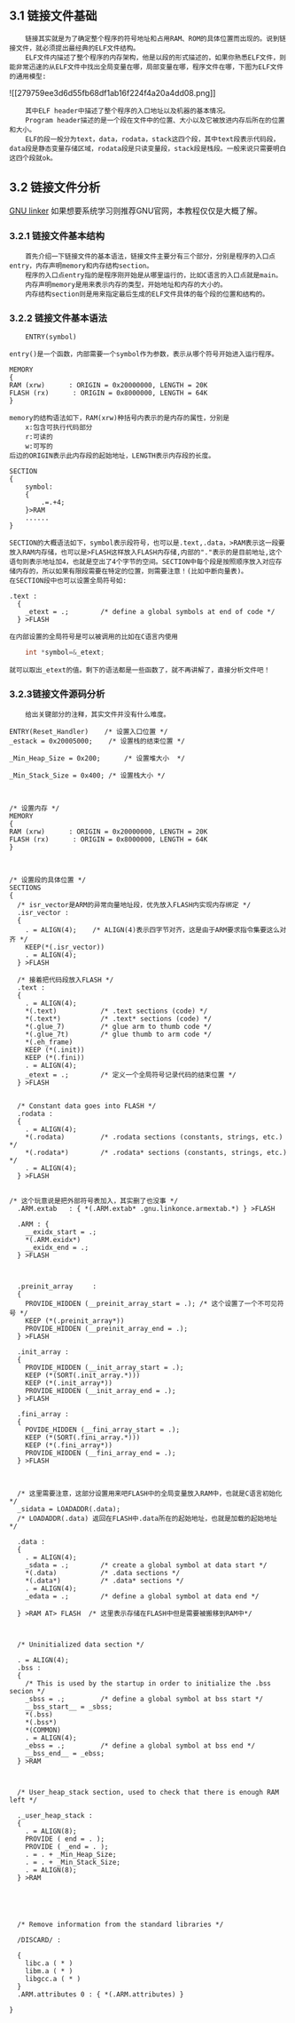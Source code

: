 ## 3.1 链接文件基础
		链接其实就是为了确定整个程序的符号地址和占用RAM、ROM的具体位置而出现的。说到链接文件，就必须提出最经典的ELF文件结构。
		ELF文件内描述了整个程序的内存架构，他是以段的形式描述的，如果你熟悉ELF文件，则能非常迅速的从ELF文件中找出全局变量在哪，局部变量在哪，程序文件在哪，下图为ELF文件的通用模型:
![[279759ee3d6d55fb68df1ab16f224f4a20a4dd08.png]]

		其中ELF header中描述了整个程序的入口地址以及机器的基本情况。
		Program header描述的是一个段在文件中的位置、大小以及它被放进内存后所在的位置和大小。
		ELF的段一般分为text，data，rodata，stack这四个段，其中text段表示代码段，data段是静态变量存储区域，rodata段是只读变量段，stack段是栈段。一般来说只需要明白这四个段就ok。
## 3.2 链接文件分析
[GNU linker](https://ftp.gnu.org/old-gnu/Manuals/ld-2.9.1/html_chapter/ld_3.html)
如果想要系统学习则推荐GNU官网，本教程仅仅是大概了解。
### 3.2.1 链接文件基本结构
		首先介绍一下链接文件的基本语法，链接文件主要分有三个部分，分别是程序的入口点entry，内存声明memory和内存结构section。
		程序的入口点entry指的是程序刚开始是从哪里运行的，比如C语言的入口点就是main。
		内存声明memory是用来表示内存的类型，开始地址和内存的大小的。
		内存结构section则是用来指定最后生成的ELF文件具体的每个段的位置和结构的。

### 3.2.2 链接文件基本语法
```ld
	ENTRY(symbol)
```
	entry()是一个函数，内部需要一个symbol作为参数，表示从哪个符号开始进入运行程序。

```ld
MEMORY
{
RAM (xrw)      : ORIGIN = 0x20000000, LENGTH = 20K
FLASH (rx)      : ORIGIN = 0x8000000, LENGTH = 64K
}
```
	memory的结构语法如下，RAM(xrw)种括号内表示的是内存的属性，分别是
		x:包含可执行代码部分
		r:可读的
		w:可写的
	后边的ORIGIN表示此内存段的起始地址，LENGTH表示内存段的长度。

```ld
SECTION
{
	symbol:
	{
		.=.+4;
	}>RAM
	......
}
```
	SECTION的大概语法如下，symbol表示段符号，也可以是.text,.data，>RAM表示这一段要放入RAM内存储，也可以是>FLASH这样放入FLASH内存储,内部的"."表示的是目前地址,这个语句则表示地址加4，也就是空出了4个字节的空间。SECTION中每个段是按照顺序放入对应存储内存的，所以如果有限段需要在特定的位置，则需要注意！(比如中断向量表)。
	在SECTION段中也可以设置全局符号如:
```ld
.text :
  {
    _etext = .;        /* define a global symbols at end of code */
  } >FLASH
```
	在内部设置的全局符号是可以被调用的比如在C语言内使用
```C
	int *symbol=&_etext;
```
	就可以取出_etext的值。剩下的语法都是一些函数了，就不再讲解了，直接分析文件吧！

### 3.2.3链接文件源码分析
		给出关键部分的注释，其实文件并没有什么难度。
```ld
ENTRY(Reset_Handler)    /* 设置入口位置 */
_estack = 0x20005000;    /* 设置栈的结束位置 */

_Min_Heap_Size = 0x200;      /* 设置堆大小  */

_Min_Stack_Size = 0x400; /* 设置栈大小 */

  

/* 设置内存 */
MEMORY
{
RAM (xrw)      : ORIGIN = 0x20000000, LENGTH = 20K
FLASH (rx)      : ORIGIN = 0x8000000, LENGTH = 64K
}

  

/* 设置段的具体位置 */
SECTIONS
{
  /* isr_vector是ARM的异常向量地址段，优先放入FLASH内实现内存绑定 */
  .isr_vector :
  {
    . = ALIGN(4);    /* ALIGN(4)表示四字节对齐，这是由于ARM要求指令集要这么对齐 */
    KEEP(*(.isr_vector)) 
    . = ALIGN(4);
  } >FLASH
  
  /* 接着把代码段放入FLASH */
  .text :
  {
    . = ALIGN(4);
    *(.text)           /* .text sections (code) */
    *(.text*)          /* .text* sections (code) */
    *(.glue_7)         /* glue arm to thumb code */
    *(.glue_7t)        /* glue thumb to arm code */
    *(.eh_frame)
    KEEP (*(.init))
    KEEP (*(.fini))
    . = ALIGN(4);
    _etext = .;        /* 定义一个全局符号记录代码的结束位置 */
  } >FLASH

  
  /* Constant data goes into FLASH */
  .rodata :
  {
    . = ALIGN(4);
    *(.rodata)         /* .rodata sections (constants, strings, etc.) */
    *(.rodata*)        /* .rodata* sections (constants, strings, etc.) */
    . = ALIGN(4);
  } >FLASH

  
/* 这个玩意说是把外部符号表加入，其实删了也没事 */
  .ARM.extab   : { *(.ARM.extab* .gnu.linkonce.armextab.*) } >FLASH

  .ARM : {
    __exidx_start = .;
    *(.ARM.exidx*)
    __exidx_end = .;
  } >FLASH

  

  .preinit_array     :
  {
    PROVIDE_HIDDEN (__preinit_array_start = .); /* 这个设置了一个不可见符号 */
    KEEP (*(.preinit_array*))
    PROVIDE_HIDDEN (__preinit_array_end = .);
  } >FLASH

  .init_array :
  {
    PROVIDE_HIDDEN (__init_array_start = .);
    KEEP (*(SORT(.init_array.*)))
    KEEP (*(.init_array*))
    PROVIDE_HIDDEN (__init_array_end = .); 
  } >FLASH

  .fini_array :
  {
    POVIDE_HIDDEN (__fini_array_start = .);
    KEEP (*(SORT(.fini_array.*)))
    KEEP (*(.fini_array*))
    PROVIDE_HIDDEN (__fini_array_end = .);
  } >FLASH

  

  /* 这里需要注意，这部分设置用来吧FLASH中的全局变量放入RAM中，也就是C语言初始化 */
  _sidata = LOADADDR(.data);
  /* LOADADDR(.data) 返回在FLASH中.data所在的起始地址，也就是加载的起始地址 */

  .data :
  {
    . = ALIGN(4);
    _sdata = .;        /* create a global symbol at data start */
    *(.data)           /* .data sections */
    *(.data*)          /* .data* sections */
    . = ALIGN(4);
    _edata = .;        /* define a global symbol at data end */

  } >RAM AT> FLASH  /* 这里表示存储在FLASH中但是需要被搬移到RAM中*/

  

  /* Uninitialized data section */

  . = ALIGN(4);
  .bss :
  {
    /* This is used by the startup in order to initialize the .bss secion */
    _sbss = .;         /* define a global symbol at bss start */
    __bss_start__ = _sbss;
    *(.bss)
    *(.bss*)
    *(COMMON)
    . = ALIGN(4);
    _ebss = .;         /* define a global symbol at bss end */
    __bss_end__ = _ebss;
  } >RAM

  

  /* User_heap_stack section, used to check that there is enough RAM left */

  ._user_heap_stack :
  {
    . = ALIGN(8);
    PROVIDE ( end = . );
    PROVIDE ( _end = . );
    . = . + _Min_Heap_Size;
    . = . + _Min_Stack_Size;
    . = ALIGN(8);
  } >RAM

  

  

  /* Remove information from the standard libraries */

  /DISCARD/ :

  {
    libc.a ( * )
    libm.a ( * )
    libgcc.a ( * )
  }
  .ARM.attributes 0 : { *(.ARM.attributes) }

}
```

	